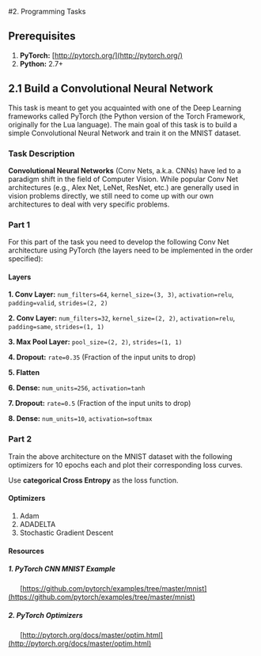 #2. Programming Tasks

## Prerequisites

1. **PyTorch:** [http://pytorch.org/](http://pytorch.org/)
2. **Python:** 2.7+

## 2.1 Build a Convolutional Neural Network

This task is meant to get you acquainted with one of the Deep Learning frameworks called PyTorch
(the Python version of the Torch Framework, originally for the Lua language).
The main goal of this task is to build a simple Convolutional Neural Network and train it on the MNIST dataset.

### Task Description
**Convolutional Neural Networks** (Conv Nets, a.k.a. CNNs) have led to a paradigm shift in the field of Computer Vision.
While popular Conv Net architectures (e.g., Alex Net, LeNet, ResNet, etc.) are generally used in vision problems directly,
 we still need to come up with our own architectures to deal with very specific problems.

### Part 1
For this part of the task you need to develop the following Conv Net architecture using PyTorch (the layers need to be implemented in the order specified):

#### Layers

**1. Conv Layer:** `num_filters=64`,  `kernel_size=(3, 3)`, `activation=relu`, `padding=valid`, `strides=(2, 2)`

**2. Conv Layer:** `num_filters=32`,  `kernel_size=(2, 2)`, `activation=relu`, `padding=same`, `strides=(1, 1)`

**3. Max Pool Layer:** `pool_size=(2, 2)`, `strides=(1, 1)`

**4. Dropout:** `rate=0.35` (Fraction of the input units to drop)

**5. Flatten**

**6. Dense:** `num_units=256`, `activation=tanh`

**7. Dropout:** `rate=0.5` (Fraction of the input units to drop)

**8. Dense:** `num_units=10`, `activation=softmax`

### Part 2

Train the above architecture on the MNIST dataset with the following optimizers for 10 epochs each and plot 
their corresponding loss curves.

Use **categorical Cross Entropy** as the loss function.

#### Optimizers

1. Adam
2. ADADELTA
3. Stochastic Gradient Descent

#### Resources

##### 1. PyTorch CNN MNIST Example

  &nbsp; &nbsp; &nbsp;  [https://github.com/pytorch/examples/tree/master/mnist](https://github.com/pytorch/examples/tree/master/mnist)

##### 2. PyTorch Optimizers

  &nbsp; &nbsp; &nbsp;  [http://pytorch.org/docs/master/optim.html](http://pytorch.org/docs/master/optim.html)



